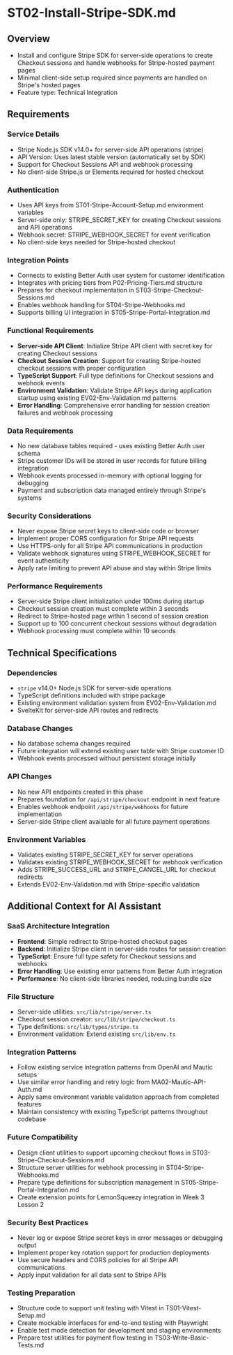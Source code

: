 # ST02-Install-Stripe-SDK.md

## Overview
- Install and configure Stripe SDK for server-side operations to create Checkout sessions and handle webhooks for Stripe-hosted payment pages
- Minimal client-side setup required since payments are handled on Stripe's hosted pages
- Feature type: Technical Integration

## Requirements

### Service Details
- Stripe Node.js SDK v14.0+ for server-side API operations (stripe)
- API Version: Uses latest stable version (automatically set by SDK)
- Support for Checkout Sessions API and webhook processing
- No client-side Stripe.js or Elements required for hosted checkout

### Authentication
- Uses API keys from ST01-Stripe-Account-Setup.md environment variables
- Server-side only: STRIPE_SECRET_KEY for creating Checkout sessions and API operations
- Webhook secret: STRIPE_WEBHOOK_SECRET for event verification
- No client-side keys needed for Stripe-hosted checkout

### Integration Points
- Connects to existing Better Auth user system for customer identification
- Integrates with pricing tiers from P02-Pricing-Tiers.md structure
- Prepares for checkout implementation in ST03-Stripe-Checkout-Sessions.md
- Enables webhook handling for ST04-Stripe-Webhooks.md
- Supports billing UI integration in ST05-Stripe-Portal-Integration.md

### Functional Requirements
- **Server-side API Client**: Initialize Stripe API client with secret key for creating Checkout sessions
- **Checkout Session Creation**: Support for creating Stripe-hosted checkout sessions with proper configuration
- **TypeScript Support**: Full type definitions for Checkout sessions and webhook events
- **Environment Validation**: Validate Stripe API keys during application startup using existing EV02-Env-Validation.md patterns
- **Error Handling**: Comprehensive error handling for session creation failures and webhook processing

### Data Requirements
- No new database tables required - uses existing Better Auth user schema
- Stripe customer IDs will be stored in user records for future billing integration
- Webhook events processed in-memory with optional logging for debugging
- Payment and subscription data managed entirely through Stripe's systems

### Security Considerations
- Never expose Stripe secret keys to client-side code or browser
- Implement proper CORS configuration for Stripe API requests
- Use HTTPS-only for all Stripe API communications in production
- Validate webhook signatures using STRIPE_WEBHOOK_SECRET for event authenticity
- Apply rate limiting to prevent API abuse and stay within Stripe limits

### Performance Requirements
- Server-side Stripe client initialization under 100ms during startup
- Checkout session creation must complete within 3 seconds
- Redirect to Stripe-hosted page within 1 second of session creation
- Support up to 100 concurrent checkout sessions without degradation
- Webhook processing must complete within 10 seconds

## Technical Specifications

### Dependencies
- `stripe` v14.0+ Node.js SDK for server-side operations
- TypeScript definitions included with stripe package
- Existing environment validation system from EV02-Env-Validation.md
- SvelteKit for server-side API routes and redirects

### Database Changes
- No database schema changes required
- Future integration will extend existing user table with Stripe customer ID
- Webhook events processed without persistent storage initially

### API Changes
- No new API endpoints created in this phase
- Prepares foundation for `/api/stripe/checkout` endpoint in next feature
- Enables webhook endpoint `/api/stripe/webhooks` for future implementation
- Server-side Stripe client available for all future payment operations

### Environment Variables
- Validates existing STRIPE_SECRET_KEY for server operations
- Validates existing STRIPE_WEBHOOK_SECRET for webhook verification
- Adds STRIPE_SUCCESS_URL and STRIPE_CANCEL_URL for checkout redirects
- Extends EV02-Env-Validation.md with Stripe-specific validation

## Additional Context for AI Assistant

### SaaS Architecture Integration
- **Frontend**: Simple redirect to Stripe-hosted checkout pages
- **Backend**: Initialize Stripe client in server-side routes for session creation
- **TypeScript**: Ensure full type safety for Checkout sessions and webhooks
- **Error Handling**: Use existing error patterns from Better Auth integration
- **Performance**: No client-side libraries needed, reducing bundle size

### File Structure
- Server-side utilities: `src/lib/stripe/server.ts`
- Checkout session creator: `src/lib/stripe/checkout.ts`
- Type definitions: `src/lib/types/stripe.ts`
- Environment validation: Extend existing `src/lib/env.ts`

### Integration Patterns
- Follow existing service integration patterns from OpenAI and Mautic setups
- Use similar error handling and retry logic from MA02-Mautic-API-Auth.md
- Apply same environment variable validation approach from completed features
- Maintain consistency with existing TypeScript patterns throughout codebase

### Future Compatibility
- Design client utilities to support upcoming checkout flows in ST03-Stripe-Checkout-Sessions.md
- Structure server utilities for webhook processing in ST04-Stripe-Webhooks.md
- Prepare type definitions for subscription management in ST05-Stripe-Portal-Integration.md
- Create extension points for LemonSqueezy integration in Week 3 Lesson 2

### Security Best Practices
- Never log or expose Stripe secret keys in error messages or debugging output
- Implement proper key rotation support for production deployments
- Use secure headers and CORS policies for all Stripe API communications
- Apply input validation for all data sent to Stripe APIs

### Testing Preparation
- Structure code to support unit testing with Vitest in TS01-Vitest-Setup.md
- Create mockable interfaces for end-to-end testing with Playwright
- Enable test mode detection for development and staging environments
- Prepare test utilities for payment flow testing in TS03-Write-Basic-Tests.md